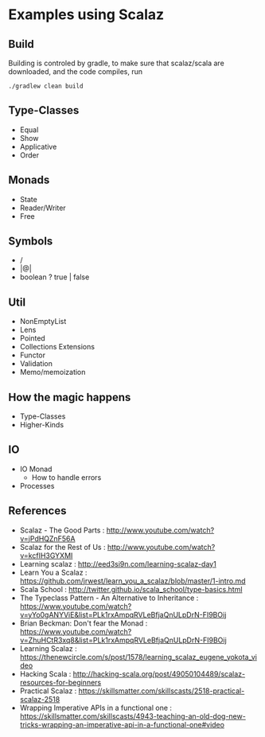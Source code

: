# Examples using Scalaz

## Build
Building is controled by gradle, to make sure that scalaz/scala are downloaded, and the code compiles, run

```
./gradlew clean build
```

## Type-Classes
  * Equal
  * Show
  * Applicative
  * Order

## Monads
  * State
  * Reader/Writer
  * Free

## Symbols
  * \/
  * |@|
  * boolean ? true | false

## Util
  * NonEmptyList
  * Lens
  * Pointed
  * Collections Extensions
  * Functor
  * Validation
  * Memo/memoization

## How the magic happens
  * Type-Classes
  * Higher-Kinds

## IO
  * IO Monad
    * How to handle errors
  * Processes

## References
  * Scalaz - The Good Parts : http://www.youtube.com/watch?v=jPdHQZnF56A
  * Scalaz for the Rest of Us : http://www.youtube.com/watch?v=kcfIH3GYXMI
  * Learning scalaz : http://eed3si9n.com/learning-scalaz-day1
  * Learn You a Scalaz : https://github.com/jrwest/learn_you_a_scalaz/blob/master/1-intro.md
  * Scala School : http://twitter.github.io/scala_school/type-basics.html
  * The Typeclass Pattern - An Alternative to Inheritance : https://www.youtube.com/watch?v=yYo0gANYViE&list=PLk1rxAmpqRVLeBfjaQnULpDrN-FI9BOij
  * Brian Beckman: Don't fear the Monad : https://www.youtube.com/watch?v=ZhuHCtR3xq8&list=PLk1rxAmpqRVLeBfjaQnULpDrN-FI9BOij
  * Learning Scalaz : https://thenewcircle.com/s/post/1578/learning_scalaz_eugene_yokota_video
  * Hacking Scala : http://hacking-scala.org/post/49050104489/scalaz-resources-for-beginners
  * Practical Scalaz : https://skillsmatter.com/skillscasts/2518-practical-scalaz-2518
  * Wrapping Imperative APIs in a functional one : https://skillsmatter.com/skillscasts/4943-teaching-an-old-dog-new-tricks-wrapping-an-imperative-api-in-a-functional-one#video
